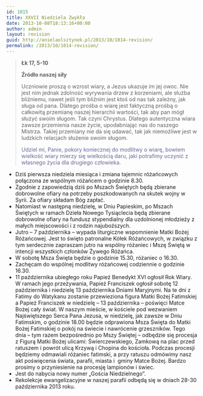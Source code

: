 ```yaml
---
id: 1015
title: XXVII Niedziela Zwykła
date: 2013-10-08T18:13:16+00:00
author: admin
layout: revision
guid: http://anielaolsztynek.pl/2013/10/1014-revision/
permalink: /2013/10/1014-revision/
---
```

> **Łk 17, 5-10**
> 
> **Źródło naszej siły**
> 
> Uczniowie proszą o wzrost wiary, a Jezus ukazuje im jej owoc. Nie jest nim jednak zdolność wyrywania drzew z korzeniami, ale służba bliźniemu, nawet jeśli tym bliźnim jest ktoś od nas tak zależny, jak sługa od pana. Dlatego prośba o wiarę jest faktyczną prośbą o całkowitą przemianę naszej hierarchii wartości, tak aby pan mógł służyć swoim sługom. Tak czyni Chrystus. Dlatego autentyczna wiara zawsze przemienia nasze życie, upodabniając nas do naszego Mistrza. Takiej przemiany nie da się udawać, tak jak niemożliwe jest w ludzkich relacjach służenie swoim sługom.
> 
> <span style="color: #666699;">Udziel mi, Panie, pokory koniecznej do modlitwy o wiarę, bowiem wielkość wiary mierzy się wielkością daru, jaki potrafimy uczynić z własnego życia dla drugiego człowieka.</span>

  * Dziś pierwsza niedziela miesiąca i zmiana tajemnic różańcowych połączona ze wspólnym różańcem o godzinie 8.30.
  * Zgodnie z zapowiedzią dziś po Mszach Świętych będą zbierane dobrowolne ofiary na potrzeby poszkodowanych na skutek wojny w Syrii. Za ofiary składam Bóg zapłać.
  * Natomiast w następną niedzielę, w Dniu Papieskim, po Mszach Świętych w ramach Dzieła Nowego Tysiąclecia będą zbierane dobrowolne ofiary na fundusz stypendialny dla uzdolnionej młodzieży z małych miejscowości i z rodzin najuboższych.
  * Jutro &#8211; 7 października &#8211; wypada liturgiczne wspomnienie Matki Bożej Różańcowej. Jest to święto patronalne Kółek Różańcowych, w związku z tym serdecznie zapraszam jutro na wspólny różaniec i Mszę Świętą w intencji wszystkich członków Żywego Różańca.
  * W sobotę Msza Święta będzie o godzinie 15.30, różaniec o 16.30.
  * Zachęcam do wspólnej modlitwy różańcowej codziennie o godzinie 16.30.
  * 11 października ubiegłego roku Papież Benedykt XVI ogłosił Rok Wiary. W ramach jego przeżywania, Papież Franciszek ogłosił sobotę 12 października i niedzielę 13 października Dniami Maryjnymi. Na te dni z Fatimy do Watykanu zostanie przewieziona figura Matki Bożej Fatimskiej a Papież Franciszek w niedzielę &#8211; 13 października &#8211; poświęci Matce Bożej cały świat. W naszym mieście, w kościele pod wezwaniem Najświętszego Serca Pana Jezusa, w niedzielę, jak zawsze w Dniu Fatimskim, o godzinie 18.00 będzie odprawiona Msza Święta do Matki Bożej Fatimskiej o pokój na świecie i nawrócenie grzeszników. Tego dnia &#8211; tym razem bezpośrednio po Mszy Świętej &#8211; odbędzie się procesja z Figurą Matki Bożej ulicami: Świerczewskiego, Zamkową na plac przed ratuszem i powrót ulicą Krzywą i Chopina do kościoła. Podczas procesji będziemy odmawiali różaniec fatimski, a przy ratuszu odmówimy nasz akt poświęcenia świata, parafii, miasta i  gminy Matce Bożej. Bardzo prosimy o przyniesienie na procesję lampionów i świec.
  * Jest do nabycia nowy numer &#8222;Gościa Niedzielnego&#8221;.
  * Rekolekcje ewangelizacyjne w naszej parafii odbędą się w dniach 28-30 października 2013 roku.